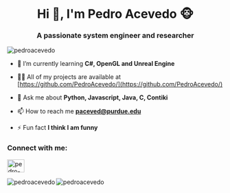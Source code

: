 <h1 align="center">Hi 👋, I'm Pedro Acevedo 🐵</h1>
<h3 align="center">A passionate system engineer and researcher</h3>

<p align="left"> <img src="https://komarev.com/ghpvc/?username=pedroacevedo" alt="pedroacevedo" /> </p>

- 🌱 I’m currently learning **C#, OpenGL and Unreal Engine**

- 👨‍💻 All of my projects are available at [https://github.com/PedroAcevedo/](https://github.com/PedroAcevedo/)

- 💬 Ask me about **Python, Javascript, Java, C, Contiki**

- 📫 How to reach me **paceved@purdue.edu**

- ⚡ Fun fact **I think I am funny**

<p align="left">
<h3 align="left">Connect with me:</h3>
<a href="https://linkedin.com/in/pedro-david-acevedo-rodriguez-459647181" target="blank"><img align="center" src="https://cdn.jsdelivr.net/npm/simple-icons@3.0.1/icons/linkedin.svg" alt="pedro-david-acevedo-rodriguez-459647181" height="30" width="40" /></a>
</p>

<p><img align="left" src="https://github-readme-stats.vercel.app/api/top-langs/?username=pedroacevedo&layout=compact" alt="pedroacevedo" /></p>
<p><img align="center" src="https://github-readme-stats.vercel.app/api?username=pedroacevedo&show_icons=true" alt="pedroacevedo" /></p>

